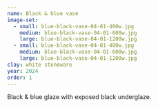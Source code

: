 ```yaml
---
name: Black & blue vase
image-set:
  - small: blue-black-vase-04-01-400w.jpg
    medium: blue-black-vase-04-01-600w.jpg
    large: blue-black-vase-04-01-1200w.jpg
  - small: blue-black-vase-04-01-400w.jpg
    medium: blue-black-vase-04-01-600w.jpg
    large: blue-black-vase-04-01-1200w.jpg
clay: white stoneware
year: 2024
order: 1
---
```


Black & blue glaze with exposed black underglaze.